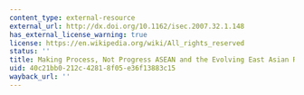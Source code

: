 ```yaml
---
content_type: external-resource
external_url: http://dx.doi.org/10.1162/isec.2007.32.1.148
has_external_license_warning: true
license: https://en.wikipedia.org/wiki/All_rights_reserved
status: ''
title: Making Process, Not Progress ASEAN and the Evolving East Asian Regional Order
uid: 40c21bb0-212c-4281-8f05-e36f13883c15
wayback_url: ''
---
```

